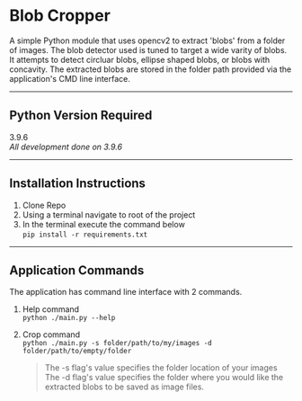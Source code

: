 # Blob Cropper

A simple Python module that uses opencv2 to extract 'blobs' from a folder of images. The blob detector used is tuned to target a wide varity of blobs. It attempts to detect circluar blobs, ellipse shaped blobs, or blobs with concavity. The extracted blobs are stored in the folder path provided via the application's CMD line interface.

---

## Python Version Required

3.9.6  
_All development done on 3.9.6_

---

## Installation Instructions

1. Clone Repo
2. Using a terminal navigate to root of the project
3. In the terminal execute the command below  
   `pip install -r requirements.txt`

---

## Application Commands

The application has command line interface with 2 commands.

1. Help command  
   `python ./main.py --help`

2. Crop command  
   `python ./main.py -s folder/path/to/my/images -d folder/path/to/empty/folder`

   > The -s flag's value specifies the folder location of your images  
   > The -d flag's value specifies the folder where you would like the extracted blobs to be saved as image files.
